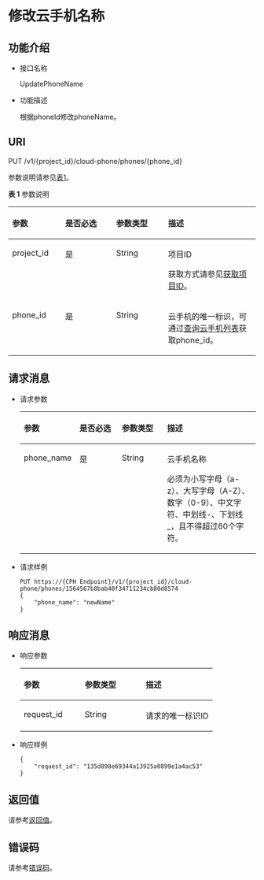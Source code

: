 # 修改云手机名称<a name="ZH-CN_TOPIC_0149256146"></a>

## 功能介绍<a name="section46169932"></a>

-   接口名称

    UpdatePhoneName

-   功能描述

    根据phoneId修改phoneName。


## URI<a name="section12876212"></a>

PUT /v1/\{project\_id\}/cloud-phone/phones/\{phone\_id\}

参数说明请参见[表1](#table9493517)。

**表 1**  参数说明

<a name="table9493517"></a>
<table><thead align="left"><tr id="row13267148"><th class="cellrowborder" valign="top" width="21.45%" id="mcps1.2.5.1.1"><p id="p897193"><a name="p897193"></a><a name="p897193"></a>参数</p>
</th>
<th class="cellrowborder" valign="top" width="20.560000000000002%" id="mcps1.2.5.1.2"><p id="p5563790"><a name="p5563790"></a><a name="p5563790"></a>是否必选</p>
</th>
<th class="cellrowborder" valign="top" width="21.01%" id="mcps1.2.5.1.3"><p id="p48013860"><a name="p48013860"></a><a name="p48013860"></a>参数类型</p>
</th>
<th class="cellrowborder" valign="top" width="36.980000000000004%" id="mcps1.2.5.1.4"><p id="p63917458"><a name="p63917458"></a><a name="p63917458"></a>描述</p>
</th>
</tr>
</thead>
<tbody><tr id="row66266137"><td class="cellrowborder" valign="top" width="21.45%" headers="mcps1.2.5.1.1 "><p id="p65956865"><a name="p65956865"></a><a name="p65956865"></a>project_id</p>
</td>
<td class="cellrowborder" valign="top" width="20.560000000000002%" headers="mcps1.2.5.1.2 "><p id="p40905825"><a name="p40905825"></a><a name="p40905825"></a>是</p>
</td>
<td class="cellrowborder" valign="top" width="21.01%" headers="mcps1.2.5.1.3 "><p id="p7633781"><a name="p7633781"></a><a name="p7633781"></a>String</p>
</td>
<td class="cellrowborder" valign="top" width="36.980000000000004%" headers="mcps1.2.5.1.4 "><p id="p18834193641812"><a name="p18834193641812"></a><a name="p18834193641812"></a>项目ID</p>
<p id="p71968507404"><a name="p71968507404"></a><a name="p71968507404"></a>获取方式请参见<a href="获取项目ID.md">获取项目ID</a>。</p>
</td>
</tr>
<tr id="row16023802"><td class="cellrowborder" valign="top" width="21.45%" headers="mcps1.2.5.1.1 "><p id="p22859556"><a name="p22859556"></a><a name="p22859556"></a>phone_id</p>
</td>
<td class="cellrowborder" valign="top" width="20.560000000000002%" headers="mcps1.2.5.1.2 "><p id="p39684730"><a name="p39684730"></a><a name="p39684730"></a>是</p>
</td>
<td class="cellrowborder" valign="top" width="21.01%" headers="mcps1.2.5.1.3 "><p id="p60346598"><a name="p60346598"></a><a name="p60346598"></a>String</p>
</td>
<td class="cellrowborder" valign="top" width="36.980000000000004%" headers="mcps1.2.5.1.4 "><p id="p56236237"><a name="p56236237"></a><a name="p56236237"></a>云手机的唯一标识，可通过<a href="查询云手机列表.md">查询云手机列表</a>获取phone_id。</p>
</td>
</tr>
</tbody>
</table>

## 请求消息<a name="section48777045"></a>

-   请求参数

    <a name="table1746843814522"></a>
    <table><thead align="left"><tr id="row12510143835214"><th class="cellrowborder" valign="top" width="20.369999999999997%" id="mcps1.1.5.1.1"><p id="p16510638195219"><a name="p16510638195219"></a><a name="p16510638195219"></a>参数</p>
    </th>
    <th class="cellrowborder" valign="top" width="18.75%" id="mcps1.1.5.1.2"><p id="p951033810529"><a name="p951033810529"></a><a name="p951033810529"></a>是否必选</p>
    </th>
    <th class="cellrowborder" valign="top" width="19.67%" id="mcps1.1.5.1.3"><p id="p951053814527"><a name="p951053814527"></a><a name="p951053814527"></a>参数类型</p>
    </th>
    <th class="cellrowborder" valign="top" width="41.21%" id="mcps1.1.5.1.4"><p id="p7510038125214"><a name="p7510038125214"></a><a name="p7510038125214"></a>描述</p>
    </th>
    </tr>
    </thead>
    <tbody><tr id="row3510133865220"><td class="cellrowborder" valign="top" width="20.369999999999997%" headers="mcps1.1.5.1.1 "><p id="p145109389524"><a name="p145109389524"></a><a name="p145109389524"></a>phone_name</p>
    </td>
    <td class="cellrowborder" valign="top" width="18.75%" headers="mcps1.1.5.1.2 "><p id="p20510638125220"><a name="p20510638125220"></a><a name="p20510638125220"></a>是</p>
    </td>
    <td class="cellrowborder" valign="top" width="19.67%" headers="mcps1.1.5.1.3 "><p id="p1251119380525"><a name="p1251119380525"></a><a name="p1251119380525"></a>String</p>
    </td>
    <td class="cellrowborder" valign="top" width="41.21%" headers="mcps1.1.5.1.4 "><p id="p163171555203814"><a name="p163171555203814"></a><a name="p163171555203814"></a>云手机名称</p>
    <p id="p5795971378"><a name="p5795971378"></a><a name="p5795971378"></a>必须为小写字母（a-z）、大写字母（A-Z）、数字（0-9）、中文字符、中划线-、下划线_，且不得超过60个字符。</p>
    </td>
    </tr>
    </tbody>
    </table>

-   请求样例

    ```
    PUT https://{CPH Endpoint}/v1/{project_id}/cloud-phone/phones/1564567b8bab40f34711234cb80d8574 
    { 
        "phone_name": "newName" 
    }
    ```


## 响应消息<a name="section57877160"></a>

-   响应参数

    <a name="table20314259"></a>
    <table><thead align="left"><tr id="row46984029"><th class="cellrowborder" valign="top" width="31.64683531646835%" id="mcps1.1.4.1.1"><p id="p47609977"><a name="p47609977"></a><a name="p47609977"></a>参数</p>
    </th>
    <th class="cellrowborder" valign="top" width="31.64683531646835%" id="mcps1.1.4.1.2"><p id="p31202954"><a name="p31202954"></a><a name="p31202954"></a>参数类型</p>
    </th>
    <th class="cellrowborder" valign="top" width="36.70632936706329%" id="mcps1.1.4.1.3"><p id="p44411384"><a name="p44411384"></a><a name="p44411384"></a>描述</p>
    </th>
    </tr>
    </thead>
    <tbody><tr id="row63515913"><td class="cellrowborder" valign="top" width="31.64683531646835%" headers="mcps1.1.4.1.1 "><p id="p44515324"><a name="p44515324"></a><a name="p44515324"></a>request_id</p>
    </td>
    <td class="cellrowborder" valign="top" width="31.64683531646835%" headers="mcps1.1.4.1.2 "><p id="p48971500"><a name="p48971500"></a><a name="p48971500"></a>String</p>
    </td>
    <td class="cellrowborder" valign="top" width="36.70632936706329%" headers="mcps1.1.4.1.3 "><p id="p7268544"><a name="p7268544"></a><a name="p7268544"></a>请求的唯一标识ID</p>
    </td>
    </tr>
    </tbody>
    </table>

-   响应样例

    ```
    {
        "request_id": "135d898e69344a13925a0899e1a4ac53"  
    }
    ```


## 返回值<a name="section364565961814"></a>

请参考[返回值](返回值.md)。

## 错误码<a name="section15703152717507"></a>

请参考[错误码](错误码.md)。

